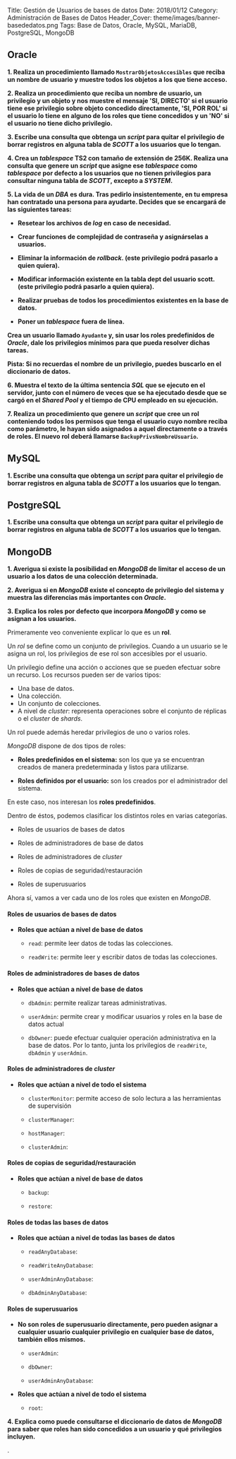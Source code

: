 Title: Gestión de Usuarios de bases de datos
Date: 2018/01/12
Category: Administración de Bases de Datos
Header_Cover: theme/images/banner-basededatos.png
Tags: Base de Datos, Oracle, MySQL, MariaDB, PostgreSQL, MongoDB

## Oracle

**1. Realiza un procedimiento llamado `MostrarObjetosAccesibles` que reciba un nombre de usuario y muestre todos los objetos a los que tiene acceso.**



**2. Realiza un procedimiento que reciba un nombre de usuario, un privilegio y un objeto y nos muestre el mensaje 'SI, DIRECTO' si el usuario tiene ese privilegio sobre objeto concedido directamente, 'SI, POR ROL' si el usuario lo tiene en alguno de los roles que tiene concedidos y un 'NO' si el usuario no tiene dicho privilegio.**



**3. Escribe una consulta que obtenga un *script* para quitar el privilegio de borrar registros en alguna tabla de *SCOTT* a los usuarios que lo tengan.**



**4. Crea un *tablespace* TS2 con tamaño de extensión de 256K. Realiza una consulta que genere un *script* que asigne ese *tablespace* como *tablespace* por defecto a los usuarios que no tienen privilegios para consultar ninguna tabla de *SCOTT*, excepto a *SYSTEM*.**



**5. La vida de un *DBA* es dura. Tras pedirlo insistentemente, en tu empresa han contratado una persona para ayudarte. Decides que se encargará de las siguientes tareas:**

- **Resetear los archivos de *log* en caso de necesidad.**

- **Crear funciones de complejidad de contraseña y asignárselas a usuarios.**

- **Eliminar la información de *rollback*. (este privilegio podrá pasarlo a quien quiera).**

- **Modificar información existente en la tabla dept del usuario scott. (este privilegio podrá pasarlo a quien quiera).**

- **Realizar pruebas de todos los procedimientos existentes en la base de datos.**

- **Poner un *tablespace* fuera de línea.**

**Crea un usuario llamado `Ayudante` y, sin usar los roles predefinidos de *Oracle*, dale los privilegios mínimos para que pueda resolver dichas tareas.**

**Pista: Si no recuerdas el nombre de un privilegio, puedes buscarlo en el diccionario de datos.**



**6. Muestra el texto de la última sentencia *SQL* que se ejecuto en el servidor, junto con el número de veces que se ha ejecutado desde que se cargó en el *Shared Pool* y el tiempo de CPU empleado en su ejecución.**



**7. Realiza un procedimiento que genere un *script* que cree un rol conteniendo todos los permisos que tenga el usuario cuyo nombre reciba como parámetro, le hayan sido asignados a aquel directamente o a través de roles. El nuevo rol deberá llamarse `BackupPrivsNombreUsuario`.**




## MySQL

**1. Escribe una consulta que obtenga un *script* para quitar el privilegio de borrar registros en alguna tabla de *SCOTT* a los usuarios que lo tengan.**




## PostgreSQL

**1. Escribe una consulta que obtenga un *script* para quitar el privilegio de borrar registros en alguna tabla de *SCOTT* a los usuarios que lo tengan.**




## MongoDB

**1. Averigua si existe la posibilidad en *MongoDB* de limitar el acceso de un usuario a los datos de una colección determinada.**



**2. Averigua si en *MongoDB* existe el concepto de privilegio del sistema y muestra las diferencias más importantes con *Oracle*.**



**3. Explica los roles por defecto que incorpora *MongoDB* y como se asignan a los usuarios.**

Primeramente veo conveniente explicar lo que es un **rol**.

Un *rol* se define como un conjunto de privilegios. Cuando a un usuario se le asigna un rol, los privilegios de ese rol son accesibles por el usuario.

Un privilegio define una acción o acciones que se pueden efectuar sobre un recurso. Los recursos pueden ser de varios tipos:

- Una base de datos.
- Una colección.
- Un conjunto de colecciones.
- A nivel de *cluster*: representa operaciones sobre el conjunto de réplicas o el *cluster* de *shards*.

Un rol puede además heredar privilegios de uno o varios roles.

*MongoDB* dispone de dos tipos de roles:

- **Roles predefinidos en el sistema:** son los que ya se encuentran creados de manera predeterminada y listos para utilizarse.

- **Roles definidos por el usuario:** son los creados por el administrador del sistema.

En este caso, nos interesan los **roles predefinidos**.

Dentro de éstos, podemos clasificar los distintos roles en varias categorías.

- Roles de usuarios de bases de datos

- Roles de administradores de base de datos

- Roles de administradores de *cluster*

- Roles de copias de seguridad/restauración

- Roles de superusuarios

Ahora sí, vamos a ver cada uno de los roles que existen en *MongoDB*.

#### Roles de usuarios de bases de datos

- **Roles que actúan a nivel de base de datos**

    - `read`: permite leer datos de todas las colecciones.

    - `readWrite`: permite leer y escribir datos de todas las colecciones.

#### Roles de administradores de bases de datos

- **Roles que actúan a nivel de base de datos**

    - `dbAdmin`: permite realizar tareas administrativas.

    - `userAdmin`: permite crear y modificar usuarios y roles en la base de datos actual

    - `dbOwner`: puede efectuar cualquier operación administrativa en la base de datos. Por lo tanto, junta los privilegios de `readWrite`, `dbAdmin` y `userAdmin`.

#### Roles de administradores de *cluster*

- **Roles que actúan a nivel de todo el sistema**

    - `clusterMonitor`: permite acceso de solo lectura a las herramientas de supervisión

    - `clusterManager`:

    - `hostManager`:

    - `clusterAdmin`:


#### Roles de copias de seguridad/restauración

- **Roles que actúan a nivel de base de datos**

    - `backup`:

    - `restore`:


#### Roles de todas las bases de datos

- **Roles que actúan a nivel de todas las bases de datos**

    - `readAnyDatabase`:

    - `readWriteAnyDatabase`:

    - `userAdminAnyDatabase`:

    - `dbAdminAnyDatabase`:


#### Roles de superusuarios

- **No son roles de superusuario directamente, pero pueden asignar a cualquier usuario cualquier privilegio en cualquier base de datos, también ellos mismos.**

    - `userAdmin`:

    - `dbOwner`:

    - `userAdminAnyDatabase`:

- **Roles que actúan a nivel de todo el sistema**

    - `root`:














**4. Explica como puede consultarse el diccionario de datos de *MongoDB* para saber que roles han sido concedidos a un usuario y qué privilegios incluyen.**

















.
